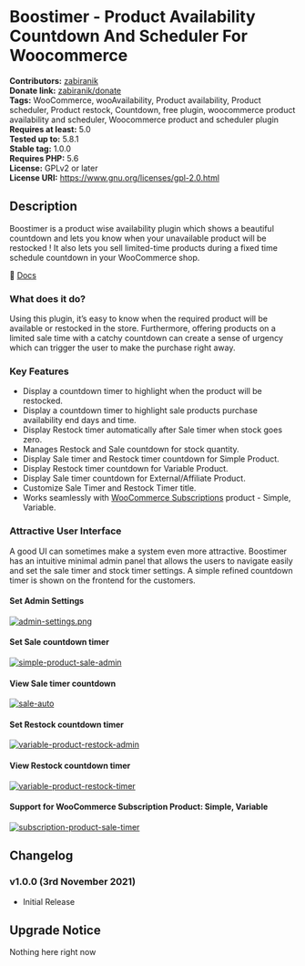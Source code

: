 # Boostimer  - Product Availability Countdown And Scheduler For Woocommerce #
**Contributors:** [zabiranik](https://profiles.wordpress.org/zabiranik/)  
**Donate link:** [zabiranik/donate](https://www.buymeacoffee.com/zabiranik)  
**Tags:** WooCommerce, wooAvailability, Product availability, Product scheduler, Product restock, Countdown, free plugin, woocommerce product availability and scheduler, Woocommerce product and scheduler plugin  
**Requires at least:** 5.0  
**Tested up to:** 5.8.1  
**Stable tag:** 1.0.0  
**Requires PHP:** 5.6  
**License:** GPLv2 or later  
**License URI:** https://www.gnu.org/licenses/gpl-2.0.html  

## Description ##

Boostimer is a product wise availability plugin which shows a beautiful countdown and lets you know when your unavailable product will be restocked ! It also lets you sell limited-time products during a fixed time schedule countdown in your WooCommerce shop.

📄 [Docs](https://github.com/xaviranik/boostimer/wiki)

### What does it do?

Using this plugin, it’s easy to know when the required product will be available or restocked in the store. Furthermore, offering products on a limited sale time with a catchy countdown can create a sense of urgency which can trigger the user to make the purchase right away.


### Key Features

- Display a countdown timer to highlight when the product will be restocked.
- Display a countdown timer to highlight sale products purchase availability end days and time.
- Display Restock timer automatically after Sale timer when stock goes zero.
- Manages Restock and Sale countdown for stock quantity.
- Display Sale timer and Restock timer countdown for Simple Product.
- Display Restock timer countdown for Variable Product.
- Display Sale timer countdown for External/Affiliate Product.
- Customize Sale Timer and Restock Timer title.
- Works seamlessly with [WooCommerce Subscriptions](https://woocommerce.com/products/woocommerce-subscriptions/) product - Simple, Variable.

### Attractive User Interface

A good UI can sometimes make a system even more attractive. Boostimer has an intuitive minimal admin panel that allows the users to navigate easily and set the sale timer and stock timer settings. A simple refined countdown timer is shown on the frontend for the customers.

#### Set Admin Settings
[![admin-settings.png](https://i.postimg.cc/SN46BLXG/07-admin-settings.png)]()

#### Set Sale countdown timer
[![simple-product-sale-admin](https://i.postimg.cc/ZqQP2139/05-simple-product-sale-admin.png)]()

#### View Sale timer countdown
[![sale-auto](https://i.postimg.cc/0NnFS5LT/09-sale-auto.png)]()

#### Set Restock countdown timer
[![variable-product-restock-admin](https://i.postimg.cc/8CpLLxkK/1.png)]()

#### View Restock countdown timer
[![variable-product-restock-timer](https://i.postimg.cc/1zXcW9gh/02-variable-product-restock-timer.png)]()

#### Support for WooCommerce Subscription Product: Simple, Variable
[![subscription-product-sale-timer](https://i.postimg.cc/wMXhtMrJ/03-subscription-product-sale-timer.png)]()


## Changelog ##

### v1.0.0 (3rd November 2021) ###

- Initial Release

## Upgrade Notice ##

Nothing here right now
